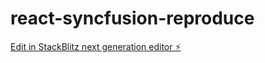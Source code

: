 # react-syncfusion-reproduce

[Edit in StackBlitz next generation editor ⚡️](https://stackblitz.com/~/github.com/lukasswm/react-syncfusion-reproduce)